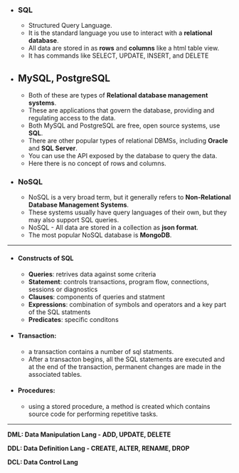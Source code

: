* ### SQL
  * Structured Query Language.
  * It is the standard language you use to interact with a **relational database**. 
  * All data are stored in as **rows** and **columns** like a html table view. 
  * It has commands like SELECT, UPDATE, INSERT, and DELETE

* ## MySQL, PostgreSQL
  * Both of these are types of **Relational database management systems**.
  * These are applications that govern the database, providing and regulating access to the data. 
  * Both MySQL and PostgreSQL are free, open source systems, use **SQL**. 
  * There are other popular types of relational DBMSs, including **Oracle** and **SQL Server**.
  * You can use the API exposed by the database to query the data. 
  * Here there is no concept of rows and columns.


* ### NoSQL
  * NoSQL is a very broad term, but it generally refers to **Non-Relational Database Management Systems**.
  * These systems usually have query languages of their own, but they may also support SQL queries. 
  * NoSQL - All data are stored in a collection as **json format**.
  * The most popular NoSQL database is **MongoDB**.


-----------------------------------------------------

* #### Constructs of SQL
  * **Queries**: retrives data against some criteria
  * **Statement**: controls transactions, program flow, connections, sessions or diagnostics
  * **Clauses**: components of queries and statment
  * **Expressions**: combination of symbols and operators and a key part of the SQL statments
  * **Predicates**: specific conditons

* #### Transaction: 
  * a transaction contains a number of sql statments. 
  * After a transacton begins, all the SQL statements are executed and at the end of the transaction, permanent changes are made in the associated tables.

* #### Procedures:
  * using a stored procedure, a method is created which contains source code for performing repetitive tasks.


-----------------------------------------------


**DML: Data Manipulation Lang - ADD, UPDATE, DELETE**

**DDL: Data Definition Lang - CREATE, ALTER, RENAME, DROP**

**DCL: Data Control Lang**


